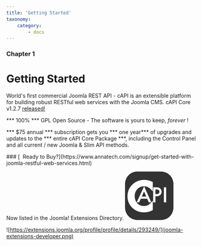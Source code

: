 ```yaml
---
title: 'Getting Started'
taxonomy:
    category:
        - docs
---
```


### Chapter 1

# Getting Started
World's first commercial Joomla REST API - cAPI is an extensible platform for building robust RESTful web services with the Joomla CMS. <span class="fa fa-arrow-right"></span> cAPI Core v1.2.7 [released!](https://www.annatech.com/capi-core.html)

*** 100% *** GPL Open Source - The software is yours to keep, _forever_   <span class="fa fa-heart"></span> !

*** $75 annual *** subscription gets you *** one year*** of upgrades and updates to the *** entire cAPI Core Package ***,  including the Control Panel and all current / new Joomla & Slim API methods.
<div style="text-align:center;"><a href="https://www.annatech.com/signup/get-started-with-joomla-restful-web-services.html"><i class="fa fa-cart-arrow-down fa-4x"></i></a></div>
### [&nbsp;&nbsp;Ready to Buy?](https://www.annatech.com/signup/get-started-with-joomla-restful-web-services.html)

Now listed in the Joomla! Extensions Directory.
[![](capi-logo-v2-333333-128.png)](https://extensions.joomla.org/extensions/extension/capi-core-rest-api)

![https://extensions.joomla.org/profile/profile/details/293249/](joomla-extensions-developer.png)
